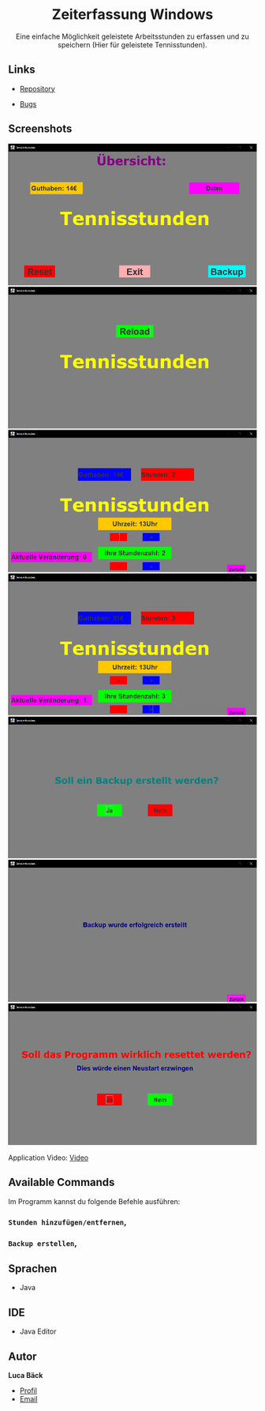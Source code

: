 <h1 align="center">Zeiterfassung Windows</h1>

<p align="center">Eine einfache Möglichkeit geleistete Arbeitsstunden zu erfassen und zu speichern (Hier für geleistete Tennisstunden).</p>

## Links

- [Repository](https://github.com/luca-baeck/Zeiterfassung-Windows "Zeiterfassung Windows Repository")

- [Bugs](https://github.com/luca-baeck/Zeiterfassung-Windows/issues "Issues Page")

## Screenshots

![Screenshot](/application-preview/menu.png "Screenshot")
![Screenshot](/application-preview/prescreen.png "Screenshot")
![Screenshot](/application-preview/addremovehours.png "Screenshot")
![Screenshot](/application-preview/addedhours.png "Screenshot")
![Screenshot](/application-preview/backup1.png "Screenshot")
![Screenshot](/application-preview/backup.png "Screenshot")
![Screenshot](/application-preview/reset.png "Screenshot")

Application Video:
[Video](/application-preview/preview.ts "Video")


## Available Commands

Im Programm kannst du folgende Befehle ausführen:

### `Stunden hinzufügen/entfernen`,

### `Backup erstellen`,

## Sprachen

- Java

## IDE

- Java Editor

## Autor

**Luca Bäck**

- [Profil](https://github.com/luca-baeck "Luca Bäck")
- [Email](mailto:luca.baeck@outlook.de?subject=Hello "Hi!")
